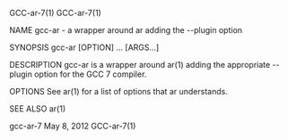 GCC-ar-7(1)                                                       GCC-ar-7(1)

NAME
       gcc-ar - a wrapper around ar adding the --plugin option

SYNOPSIS
       gcc-ar [OPTION] ... [ARGS...]

DESCRIPTION
       gcc-ar  is  a  wrapper  around  ar(1)  adding the appropriate --plugin
       option for the GCC 7 compiler.

OPTIONS
       See ar(1) for a list of options that ar understands.

SEE ALSO
       ar(1)

gcc-ar-7                         May 8, 2012                      GCC-ar-7(1)
